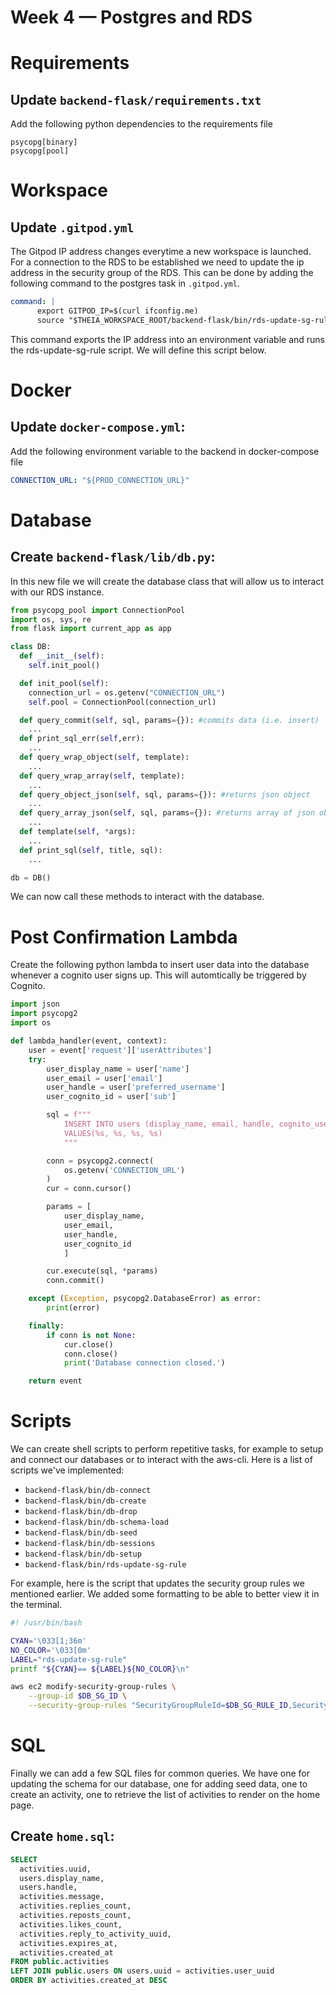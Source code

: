 # Week 4 — Postgres and RDS

# Requirements

## Update `backend-flask/requirements.txt`

Add the following python dependencies to the requirements file
```
psycopg[binary]
psycopg[pool]
```

# Workspace

## Update `.gitpod.yml`
The Gitpod IP address changes everytime a new workspace is launched. For a connection to the RDS to be established we need to update the ip address in the security group of the RDS. This can be done by adding the following command to the postgres task in `.gitpod.yml`.

```yml
command: |
      export GITPOD_IP=$(curl ifconfig.me)
      source "$THEIA_WORKSPACE_ROOT/backend-flask/bin/rds-update-sg-rule"
```

This command exports the IP address into an environment variable and runs the rds-update-sg-rule script. We will define this script below.

# Docker

## Update `docker-compose.yml`:

Add the following environment variable to the backend in docker-compose file

```yml
CONNECTION_URL: "${PROD_CONNECTION_URL}"
```

# Database

## Create `backend-flask/lib/db.py`:

In this new file we will create the database class that will allow us to interact with our RDS instance.

```python
from psycopg_pool import ConnectionPool
import os, sys, re
from flask import current_app as app

class DB:
  def __init__(self):
    self.init_pool()

  def init_pool(self):
    connection_url = os.getenv("CONNECTION_URL")
    self.pool = ConnectionPool(connection_url)

  def query_commit(self, sql, params={}): #commits data (i.e. insert)
    ...
  def print_sql_err(self,err):
    ...
  def query_wrap_object(self, template):
    ...
  def query_wrap_array(self, template):
    ...
  def query_object_json(self, sql, params={}): #returns json object
    ...
  def query_array_json(self, sql, params={}): #returns array of json objects
    ...
  def template(self, *args):
    ...
  def print_sql(self, title, sql):
    ...

db = DB()
```

We can now call these methods to interact with the database.

# Post Confirmation Lambda

Create the following python lambda to insert user data into the database whenever a cognito user signs up. This will automtically be triggered by Cognito.

```python
import json
import psycopg2
import os

def lambda_handler(event, context):
    user = event['request']['userAttributes']
    try:
        user_display_name = user['name']
        user_email = user['email']
        user_handle = user['preferred_username']
        user_cognito_id = user['sub']

        sql = f"""
            INSERT INTO users (display_name, email, handle, cognito_user_id)
            VALUES(%s, %s, %s, %s)
            """

        conn = psycopg2.connect(
            os.getenv('CONNECTION_URL')
        )
        cur = conn.cursor()

        params = [
            user_display_name, 
            user_email, 
            user_handle, 
            user_cognito_id
            ]

        cur.execute(sql, *params)
        conn.commit() 

    except (Exception, psycopg2.DatabaseError) as error:
        print(error)

    finally:
        if conn is not None:
            cur.close()
            conn.close()
            print('Database connection closed.')

    return event
```
# Scripts

We can create shell scripts to perform repetitive tasks, for example to setup and connect our databases or to interact with the aws-cli. Here is a list of scripts we've implemented:

- `backend-flask/bin/db-connect`
- `backend-flask/bin/db-create`
- `backend-flask/bin/db-drop`
- `backend-flask/bin/db-schema-load`
- `backend-flask/bin/db-seed`
- `backend-flask/bin/db-sessions`
- `backend-flask/bin/db-setup`
- `backend-flask/bin/rds-update-sg-rule`

For example, here is the script that updates the security group rules we mentioned earlier. We added some formatting to be able to better view it in the terminal.

```bash
#! /usr/bin/bash

CYAN='\033[1;36m'
NO_COLOR='\033[0m'
LABEL="rds-update-sg-rule"
printf "${CYAN}== ${LABEL}${NO_COLOR}\n"

aws ec2 modify-security-group-rules \
    --group-id $DB_SG_ID \
    --security-group-rules "SecurityGroupRuleId=$DB_SG_RULE_ID,SecurityGroupRule={Description=GITPOD,IpProtocol=tcp,FromPort=5432,ToPort=5432,CidrIpv4=$GITPOD_IP/32}"
```

# SQL

Finally we can add a few SQL files for common queries. We have one for updating the schema for our database, one for adding seed data, one to create an activity, one to retrieve the list of activities to render on the home page. 

## Create `home.sql`:

```sql
SELECT
  activities.uuid,
  users.display_name,
  users.handle,
  activities.message,
  activities.replies_count,
  activities.reposts_count,
  activities.likes_count,
  activities.reply_to_activity_uuid,
  activities.expires_at,
  activities.created_at
FROM public.activities
LEFT JOIN public.users ON users.uuid = activities.user_uuid
ORDER BY activities.created_at DESC
```
